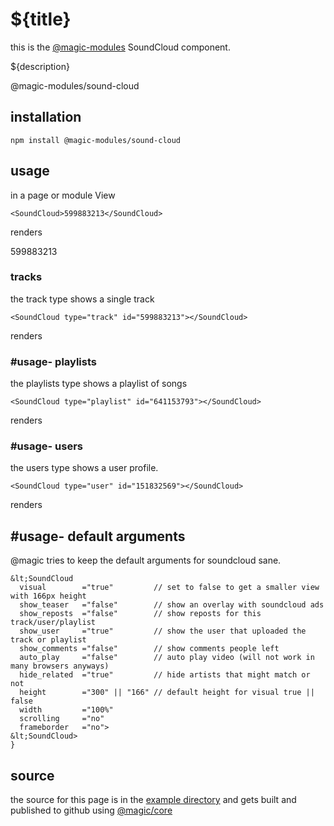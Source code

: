# ${title}

this is the
[@magic-modules](https://github.com/magic-modules)
SoundCloud component.

${description}

<GitBadges>@magic-modules/sound-cloud</GitBadges>

## installation

`npm install @magic-modules/sound-cloud`

## usage

in a page or module View

`<SoundCloud>599883213</SoundCloud>`

renders

<SoundCloud>599883213</SoundCloud>

### tracks
the track type shows a single track

`<SoundCloud type="track" id="599883213"></SoundCloud>`

renders

<SoundCloud type="track" id="599883213"></SoundCloud>

### #usage- playlists

the playlists type shows a playlist of songs

`<SoundCloud type="playlist" id="641153793"></SoundCloud>`

renders

<SoundCloud type="playlist" id="641153793"></SoundCloud>

### #usage- users

the users type shows a user profile.

`<SoundCloud type="user" id="151832569"></SoundCloud>`

renders

<SoundCloud type="user" id="151832569"></SoundCloud>


## #usage- default arguments

@magic tries to keep the default arguments for soundcloud sane.

```
&lt;SoundCloud
  visual        ="true"         // set to false to get a smaller view with 166px height
  show_teaser   ="false"        // show an overlay with soundcloud ads
  show_reposts  ="false"        // show reposts for this track/user/playlist
  show_user     ="true"         // show the user that uploaded the track or playlist
  show_comments ="false"        // show comments people left
  auto_play     ="false"        // auto play video (will not work in many browsers anyways)
  hide_related  ="true"         // hide artists that might match or not
  height        ="300" || "166" // default height for visual true || false
  width         ="100%"
  scrolling     ="no"
  frameborder   ="no">
&lt;SoundCloud>
}
```

## source

the source for this page is in the
[example directory](https://github.com/magic-modules/sound-cloud/tree/master/example)
and gets built and published to github using [@magic/core](https://github.com/magic/core)
